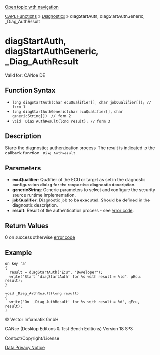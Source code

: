[Open topic with navigation](../../../../../CANoeDEFamily.htm#Topics/CAPLFunctions/Diagnostics/Functions/CAPLfunctiondiagStartAuthGenericResult.md)

[CAPL Functions](../../CAPLfunctions.md) » [Diagnostics](../CAPLfunctionsDiagnosticsOverview.md) » diagStartAuth, diagStartAuthGeneric, _Diag_AuthResult

# diagStartAuth, diagStartAuthGeneric, _Diag_AuthResult

[Valid for](../../../Shared/FeatureAvailability.md):  CANoe DE

## Function Syntax

- `long diagStartAuth(char ecuQualifier[], char jobQualifier[]); // form 1`
- `long diagStartAuthGeneric(char ecuQualifier[], char genericString[]); // form 2`
- `void _Diag_AuthResult(long result); // form 3`

## Description

Starts the diagnostics authentication process. The result is indicated to the callback function `_Diag_AuthResult`.

## Parameters

- **ecuQualifier**: Qualifier of the ECU or target as set in the diagnostic configuration dialog for the respective diagnostic description.
- **genericString**: Generic parameters to select and configure the security source runtime implementation.
- **jobQualifier**: Diagnostic job to be executed. Should be defined in the diagnostic description.
- **result**: Result of the authentication process - see [error code](../CAPLfunctionsDiagnosticsErrorCode.md).

## Return Values

0 on success otherwise [error code](../CAPLfunctionsDiagnosticsErrorCode.md)

## Example

```plaintext
on key 'a'
{
  result = diagStartAuth("Ecu", "Developer");
  write("Start 'diagStartAuth' for %s with result = %ld", gEcu, result);
}

void _Diag_AuthResult(long result)
{
  write("On '_Diag_AuthResult' for %s with result = %d", gEcu, result);
}
```

© Vector Informatik GmbH

CANoe (Desktop Editions & Test Bench Editions) Version 18 SP3

[Contact/Copyright/License](../../../Shared/ContactCopyrightLicense.md)

[Data Privacy Notice](https://www.vector.com/int/en/company/get-info/privacy-policy/)